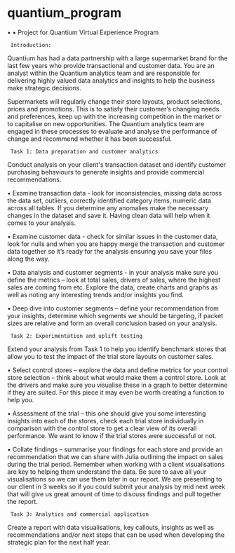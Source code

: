 # quantium_program

• • Project for Quantium Virtual Experience Program 

     Introduction:
     
Quantium has had a data partnership with a large supermarket brand for the last few years who provide transactional and customer data. You are an analyst within the Quantium analytics team and are responsible for delivering highly valued data analytics and insights to help the business make strategic decisions. 

Supermarkets will regularly change their store layouts, product selections, prices and promotions. This is to satisfy their customer’s changing needs and preferences, keep up with the increasing competition in the market or to capitalise on new opportunities. The Quantium analytics team are engaged in these processes to evaluate and analyse the performance of change and recommend whether it has been successful. 

     Task 1: Data preparation and customer analytics

Conduct analysis on your client's transaction dataset and identify customer purchasing behaviours to generate insights and provide commercial recommendations.

• Examine transaction data - look for inconsistencies, missing data across the data set, outliers, correctly identified category items, numeric data across all tables. If you determine any anomalies make the necessary changes in the dataset and save it. Having clean data will help when it comes to your analysis.

• Examine customer data - check for similar issues in the customer data, look for nulls and when you are happy merge the transaction and customer data together so it’s ready for the analysis ensuring you save your files along the way.

• Data analysis and customer segments - in your analysis make sure you define the metrics – look at total sales, drivers of sales, where the highest sales are coming from etc. Explore the data, create charts and graphs as well as noting any interesting trends and/or insights you find.

• Deep dive into customer segments – define your recommendation from your insights, determine which segments we should be targeting, if packet sizes are relative and form an overall conclusion based on your analysis.

     Task 2: Experimentation and uplift testing
     
Extend your analysis from Task 1 to help you identify benchmark stores that allow you to test the impact of the trial store layouts on customer sales.

• Select control stores – explore the data and define metrics for your control store selection – think about what would make them a control store. Look at the drivers and make sure you visualise these in a graph to better determine if they are suited. For this piece it may even be worth creating a function to help you.

• Assessment of the trial – this one should give you some interesting insights into each of the stores, check each trial store individually in comparison with the control store to get a clear view of its overall performance. We want to know if the trial stores were successful or not.

• Collate findings – summarise your findings for each store and provide an recommendation that we can share with Julia outlining the impact on sales during the trial period.
Remember when working with a client visualisations are key to helping them understand the data. Be sure to save all your visualisations so we can use them later in our report. We are presenting to our client in 3 weeks so if you could submit your analysis by mid next week that will give us great amount of time to discuss findings and pull together the report.

     Task 3: Analytics and commercial application

Create a report with data visualisations, key callouts, insights as well as recommendations and/or next steps that can be used when developing the strategic plan for the next half year.


